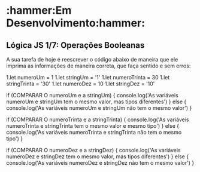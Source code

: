 <h1>:hammer:Em Desenvolvimento:hammer:</h1>
<h2>Lógica JS 1/7: Operações Booleanas</h2>
A sua tarefa de hoje é reescrever o código abaixo de maneira que ele imprima as informações de maneira correta, que faça sentido e sem erros:

1.let numeroUm = 1
1.let stringUm = '1'
1.let numeroTrinta = 30
1.let stringTrinta = '30'
1.let numeroDez = 10
1.let stringDez = '10'

if (COMPARAR O numeroUm e a stringUm) {
  console.log('As variáveis numeroUm e stringUm tem o mesmo valor, mas tipos diferentes')
} else {
  console.log('As variáveis numeroUm e stringUm não tem o mesmo valor')
}

if (COMPARAR O numeroTrinta e a stringTrinta) {
  console.log('As variáveis numeroTrinta e stringTrinta tem o mesmo valor e mesmo tipo')
} else {
  console.log('As variáveis numeroTrinta e stringTrinta não tem o mesmo tipo')
}

if (COMPARAR O numeroDez e a stringDez) {
  console.log('As variáveis numeroDez e stringDez tem o mesmo valor, mas tipos diferentes')
} else {
  console.log('As variáveis numeroDez e stringDez não tem o mesmo valor')
}
